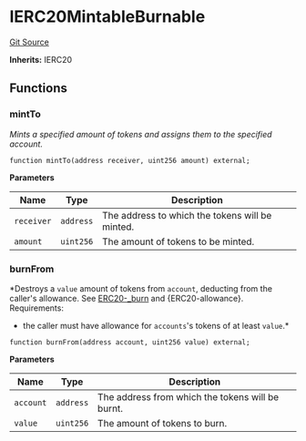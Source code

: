 # IERC20MintableBurnable
[Git Source](https://github.com/Taraxa-project/bridge/blob/e4d318b451d9170f9f2dde80fe4263043786ba03/src/connectors/IERC20MintableBurnable.sol)

**Inherits:**
IERC20


## Functions
### mintTo

*Mints a specified amount of tokens and assigns them to the specified account.*


```solidity
function mintTo(address receiver, uint256 amount) external;
```
**Parameters**

|Name|Type|Description|
|----|----|-----------|
|`receiver`|`address`|The address to which the tokens will be minted.|
|`amount`|`uint256`|The amount of tokens to be minted.|


### burnFrom

*Destroys a `value` amount of tokens from `account`, deducting from
the caller's allowance.
See [ERC20-_burn](/lib/beacon-light-client/lib/create3-deploy/lib/solmate/src/tokens/ERC1155.sol/abstract.ERC1155.md#_burn) and {ERC20-allowance}.
Requirements:
- the caller must have allowance for ``accounts``'s tokens of at least
`value`.*


```solidity
function burnFrom(address account, uint256 value) external;
```
**Parameters**

|Name|Type|Description|
|----|----|-----------|
|`account`|`address`|The address from which the tokens will be burnt.|
|`value`|`uint256`|The amount of tokens to burn.|


